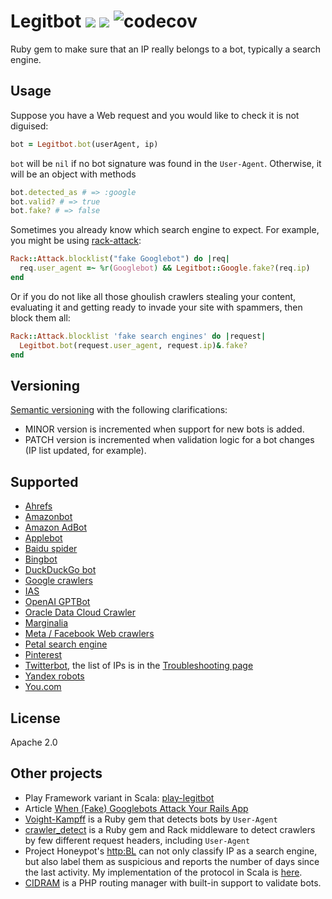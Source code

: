 # Legitbot ![](https://github.com/alaz/legitbot/workflows/build/badge.svg) ![](https://badge.fury.io/rb/legitbot.svg) ![codecov](https://codecov.io/gh/alaz/legitbot/branch/master/graph/badge.svg?token=LKtJ3E9VUl)

Ruby gem to make sure that an IP really belongs to a bot, typically a search
engine.

## Usage

Suppose you have a Web request and you would like to check it is not diguised:

```ruby
bot = Legitbot.bot(userAgent, ip)
```

`bot` will be `nil` if no bot signature was found in the `User-Agent`.
Otherwise, it will be an object with methods

```ruby
bot.detected_as # => :google
bot.valid? # => true
bot.fake? # => false
```

Sometimes you already know which search engine to expect. For example, you might
be using [rack-attack](https://github.com/kickstarter/rack-attack):

```ruby
Rack::Attack.blocklist("fake Googlebot") do |req|
  req.user_agent =~ %r(Googlebot) && Legitbot::Google.fake?(req.ip)
end
```

Or if you do not like all those ghoulish crawlers stealing your content,
evaluating it and getting ready to invade your site with spammers, then block
them all:

```ruby
Rack::Attack.blocklist 'fake search engines' do |request|
  Legitbot.bot(request.user_agent, request.ip)&.fake?
end
```

## Versioning

[Semantic versioning](https://semver.org/) with the following clarifications:

- MINOR version is incremented when support for new bots is added.
- PATCH version is incremented when validation logic for a bot changes (IP list
  updated, for example).

## Supported

- [Ahrefs](https://ahrefs.com/robot)
- [Amazonbot](https://developer.amazon.com/amazonbot)
- [Amazon AdBot](https://adbot.amazon.com/index.html)
- [Applebot](https://support.apple.com/en-us/119829)
- [Baidu spider](http://help.baidu.com/question?prod_en=master&class=498&id=1000973)
- [Bingbot](https://blogs.bing.com/webmaster/2012/08/31/how-to-verify-that-bingbot-is-bingbot/)
- [DuckDuckGo bot](https://duckduckgo.com/duckduckbot)
- [Google crawlers](https://support.google.com/webmasters/answer/1061943)
- [IAS](https://integralads.com/ias-privacy-data-management/policies/site-indexing-policy/)
- [OpenAI GPTBot](https://platform.openai.com/docs/gptbot)
- [Oracle Data Cloud Crawler](https://www.oracle.com/corporate/acquisitions/grapeshot/crawler.html)
- [Marginalia](https://www.marginalia.nu/marginalia-search/for-webmasters/)
- [Meta / Facebook Web crawlers](https://developers.facebook.com/docs/sharing/webmasters/web-crawlers/)
- [Petal search engine](http://aspiegel.com/petalbot)
- [Pinterest](https://help.pinterest.com/en/articles/about-pinterest-crawler-0)
- [Twitterbot](https://developer.twitter.com/en/docs/tweets/optimize-with-cards/guides/getting-started),
  the list of IPs is in the
  [Troubleshooting page](https://developer.twitter.com/en/docs/tweets/optimize-with-cards/guides/troubleshooting-cards)
- [Yandex robots](https://yandex.com/support/webmaster/robot-workings/check-yandex-robots.xml)
- [You.com](https://about.you.com/youbot/)

## License

Apache 2.0

## Other projects

- Play Framework variant in Scala:
  [play-legitbot](https://github.com/osinka/play-legitbot)
- Article
  [When (Fake) Googlebots Attack Your Rails App](http://jessewolgamott.com/blog/2015/11/17/when-fake-googlebots-attack-your-rails-app/)
- [Voight-Kampff](https://github.com/biola/Voight-Kampff) is a Ruby gem that
  detects bots by `User-Agent`
- [crawler_detect](https://github.com/loadkpi/crawler_detect) is a Ruby gem and
  Rack middleware to detect crawlers by few different request headers, including
  `User-Agent`
- Project Honeypot's [http:BL](https://www.projecthoneypot.org/httpbl_api.php)
  can not only classify IP as a search engine, but also label them as suspicious
  and reports the number of days since the last activity. My implementation of
  the protocol in Scala is [here](https://github.com/osinka/httpbl).
- [CIDRAM](https://github.com/CIDRAM/CIDRAM) is a PHP routing manager with
  built-in support to validate bots.
